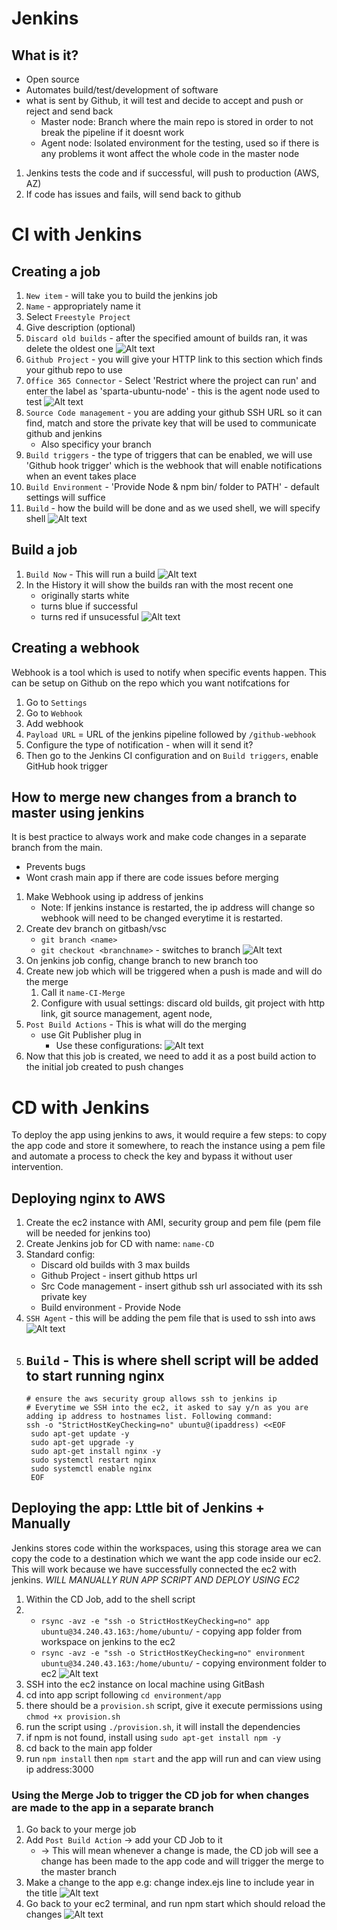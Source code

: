 # Jenkins
## What is it?
- Open source 
- Automates build/test/development of software
- what is sent by Github, it will test and decide to accept and push or reject and send back
  - Master node: Branch where the main repo is stored in order to not break the pipeline if it doesnt work
  - Agent node: Isolated environment for the testing, used so if there is any problems it wont affect the whole code in the master node
1. Jenkins tests the code and if successful, will push to production (AWS, AZ)
2. If code has issues and fails, will send back to github

# CI with Jenkins

## Creating a job
1. `New item` - will take you to build the jenkins job
2. `Name` - appropriately name it
3. Select `Freestyle Project`
4. Give description (optional)
5. `Discard old builds` - after the specified amount of builds ran, it was delete the oldest one
   ![Alt text](Images/old-builds.png)
6. `Github Project` - you will give your HTTP link to this section which finds your github repo to use
7. `Office 365 Connector` - Select 'Restrict where the project can run' and enter the label as 'sparta-ubuntu-node' - this is the agent node used to test 
   ![Alt text](Images/agent.png)
8. `Source Code management` - you are adding your github SSH URL so it can find, match and store the private key that will be used to communicate github and jenkins
   - Also specificy your branch
9. `Build triggers` - the type of triggers that can be enabled, we will use 'Github hook trigger' which is the webhook that will enable notifications when an event takes place 
10. `Build Environment` - 'Provide Node & npm bin/ folder to PATH' - default settings will suffice
11. `Build` - how the build will be done and as we used shell, we will specify shell
    ![Alt text](Images/build.png)

## Build a job
1. `Build Now` - This will run a build
   ![Alt text](Images/build-now.png)
2. In the History it will show the builds ran with the most recent one
   - originally starts white
   - turns blue if successful
   - turns red if unsucessful
  ![Alt text](Images/build-ran.png)

## Creating a webhook 
Webhook is a tool which is used to notify when specific events happen. This can be setup on Github on the repo which you want notifcations for
1. Go to `Settings`
2. Go to `Webhook`
3. Add webhook
4. `Payload URL` = URL of the jenkins pipeline followed by `/github-webhook`
5. Configure the type of notification - when will it send it?
6. Then go to the Jenkins CI configuration and on `Build triggers`, enable GitHub hook trigger

## How to merge new changes from a branch to master using jenkins
It is best practice to always work and make code changes in a separate branch from the main. 
- Prevents bugs
- Wont crash main app if there are code issues before merging

1. Make Webhook using ip address of jenkins
   - Note: If jenkins instance is restarted, the ip address will change so webhook will need to be changed everytime it is restarted.
2. Create dev branch on gitbash/vsc
   - `git branch <name>`
   - `git checkout <branchname>` - switches to branch
   ![Alt text](Images/dev-branch.png)
3. On jenkins job config, change branch to new branch too
4. Create new job which will be triggered when a push is made and will do the merge
   1. Call it `name-CI-Merge`
   2. Configure with usual settings: discard old builds, git project with http link, git source management, agent node, 
3. `Post Build Actions` - This is what will do the merging
   - use Git Publisher plug in
     - Use these configurations:
  ![Alt text](Images/git-publisher.png)
6. Now that this job is created, we need to add it as a post build action to the initial job created to push changes

# CD with Jenkins
To deploy the app using jenkins to aws, it would require a few steps: to copy the app code and store it somewhere, to reach the instance using a pem file and automate a process to check the key and bypass it without user intervention.

## Deploying nginx to AWS
1. Create the ec2 instance with AMI, security group and pem file (pem file will be needed for jenkins too)
2. Create Jenkins job for CD with name: `name-CD`
3. Standard config: 
   - Discard old builds with 3 max builds
   - Github Project - insert github https url
   - Src Code management - insert github ssh url associated with its ssh private key
   - Build environment - Provide Node
4. `SSH Agent` - this will be adding the pem file that is used to ssh into aws
   ![Alt text](Images/ssh-agent.png)
5. `Build` - This is where shell script will be added to start running nginx 
   - 
   ```
   # ensure the aws security group allows ssh to jenkins ip
   # Everytime we SSH into the ec2, it asked to say y/n as you are adding ip address to hostnames list. Following command:
   ssh -o "StrictHostKeyChecking=no" ubuntu@(ipaddress) <<EOF
	sudo apt-get update -y
    sudo apt-get upgrade -y
    sudo apt-get install nginx -y
    sudo systemctl restart nginx
    sudo systemctl enable nginx
    EOF
   ```

## Deploying the app: Lttle bit of Jenkins + Manually
Jenkins stores code within the workspaces, using this storage area we can copy the code to a destination which we want the app code inside our ec2. This will work because we have successfully connected the ec2 with jenkins. *WILL MANUALLY RUN APP SCRIPT AND DEPLOY USING EC2*
1. Within the CD Job, add to the shell script
2. - `rsync -avz -e "ssh -o StrictHostKeyChecking=no" app ubuntu@34.240.43.163:/home/ubuntu/` - copying app folder from workspace on jenkins to the ec2
   - `rsync -avz -e "ssh -o StrictHostKeyChecking=no" environment ubuntu@34.240.43.163:/home/ubuntu/` - copying environment folder to ec2
  ![Alt text](Images/rsync.png)
3. SSH into the ec2 instance on local machine using GitBash
4. cd into app script following `cd environment/app`
5. there should be a `provision.sh` script, give it execute permissions using `chmod +x provision.sh`
6. run the script using `./provision.sh`, it will install the dependencies
7. if npm is not found, install using `sudo apt-get install npm -y`
8. cd back to the main app folder
9. run `npm install` then `npm start` and the app will run and can view using ip address:3000

### Using the Merge Job to trigger the CD job for when changes are made to the app in a separate branch 
1. Go back to your merge job
2. Add `Post Build Action` -> add your CD Job to it
   - -> This will mean whenever a change is made, the CD job will see a change has been made to the app code and will trigger the merge to the master branch
3. Make a change to the app e.g: change index.ejs line to include year in the title
![Alt text](Images/2024-app-change.png)
4. Go back to your ec2 terminal, and run npm start which should reload the changes
![Alt text](Images/sparta-new-2024.png)